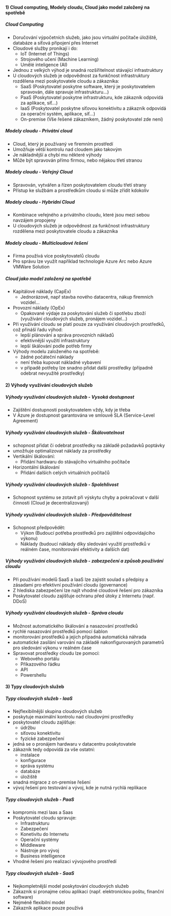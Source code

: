 #### 1) Cloud computing, Modely cloudu, Cloud jako model založený na spotřebě

##### Cloud Computing
- Doručování výpočetních služeb, jako jsou virtuální počítače úložiště, databáze a síťová připojení přes Internet
- Cloudové služby pronikají i do:
	- IoT (Internet of Things)
	- Strojového učení (Machine Learning)
	- Umělé inteligence (AI)
- Jednou z velkých výhod je snadná rozšířitelnost stávající infrastruktury
- U cloudových služeb je odpovědnost za funkčnost infrastruktury rozdělena mezi poskytovatele cloudu a zákazníka:
	- SaaS (Poskytovatel poskytne software, který je poskytovatelem spravován, dále spravuje infrastrukturu...)
	- PaaS (Poskytovatel poskytne infrastrukturu, kde zákazník odpovídá za aplikace, síť...)
	- IaaS (Poskytovatel poskytne síťovou konektivitu a zákazník odpovídá za operační systém, aplikace, síť...)
	- On-premise (Vše řešené zákazníkem, žádný poskytovatel zde není)
##### Modely cloudu - Privátní cloud
- Cloud, který je používaný ve firemním prostředí
- Umožňuje větší kontrolu nad cloudem jako takovým
- Je nákladnější a chybí mu některé výhody
- Může být spravován přímo firmou, nebo nějakou třetí stranou

##### Modely cloudu - Veřejný Cloud
- Spravován, vytvářen a řízen poskytovatelem cloudu třetí strany
- Přístup ke službám a prostředkům cloudu si může zřídit kdokoliv

##### Modely cloudu - Hybridní Cloud
- Kombinace veřejného a privátního cloudu, které jsou mezi sebou navzájem propojeny
- U cloudových služeb je odpovědnost za funkčnost infrastruktury rozdělena mezi poskytovatele cloudu a zákazníka

##### Modely cloudu - Multicloudové řešení
- Firma používá více poskytovatelů cloudu
- Pro správu lze využít například technologie Azure Arc nebo Azure VMWare Solution

##### Cloud jako model založený na spotřebě
- Kapitálové náklady (CapEx)
	- Jednorázové, např stavba nového datacentra, nákup firemních vozidel...
- Provozní náklady (OpEx)
	- Opakované výdaje za poskytování služeb či spotřebu zboží (využívání cloudových služeb, pronájem vozidel...)
- Při využívání cloudu se platí pouze za využívání cloudových prostředků, což přináší řadu výhod:
	- lepší plánování a správa provozních nákladů
	- efektivnější využití infrastruktury
	- lepší škálování podle potřeb firmy
- Výhody modelu založeného na spotřebě:
	- žádné počáteční náklady
	- není třeba kupovat nákladné vybavení
	- v případě potřeby lze snadno přidat další prostředky (případně odebrat nevyužité prostředky)
#### 2) Výhody využívání cloudových služeb

##### Výhody využívání cloudových služeb - Vysoká dostupnost
- Zajištění dostupnosti poskytovatelem vždy, kdy je třeba
- V Azure je dostupnost garantována ve smlouvě SLA (Service-Level Agreement)

##### Výhody využívání cloudových služeb - Škálovatelnost
- schopnost přidat či odebrat prostředky na základě požadavků poptávky
- umožňuje optimalizovat náklady za prostředky
- Vertikální škálování:
	- Přidání hardwaru do stávajícího virtuálního počítače
- Horizontální škálování
	- Přidání dalších celých virtuálních počítačů

##### Výhody využívání cloudových služeb - Spolehlivost
- Schopnost systému se zotavit při výskytu chyby a pokračovat v další činnosti (Cloud je decentralizovaný)

##### Výhody využívání cloudových služeb - Předpověditelnost
- Schopnost předpovědět:
	- Výkon (Budoucí potřeba prostředků pro zajištění odpovídajícího výkonu)
	- Náklady (budoucí náklady díky sledování využití prostředků v reálném čase, monitorování efektivity a dalších dat)

##### Výhody využívání cloudových služeb - zabezpečení a způsob používání cloudu
- Při používání modelů SaaS a IaaS lze zajistit soulad s předpisy a zásadami pro efektivní používání cloudu (governance)
- Z hlediska zabezpečení lze najít vhodné cloudové řešení pro zákazníka
- Poskytovatel cloudu zajišťuje ochranu před útoky z Internetu (např. DDoS)

##### Výhody využívání cloudových služeb - Správa cloudu
- Možnost automatického škálování a nasazování prostředků
- rychlé nasazování prostředků pomocí šablon
- monitorování prostředků a jejich případná automatická náhrada
- automatické zasílání varování na základě nakonfigurovaných parametrů pro sledování výkonu v reálném čase
- Spravovat prostředky cloudu lze pomocí:
	- Webového portálu
	- Příkazového řádku
	- API
	- Powershellu
#### 3) Typy cloudových služeb

##### Typy cloudových služeb - IaaS
- Nejflexibilnější skupina cloudových služeb
- poskytuje maximální kontrolu nad cloudovými prostředky
- poskytovatel cloudu zajišťuje:
	- údržbu
	- síťovou konektivitu
	- fyzické zabezpečení
- jedná se o pronájem hardwaru v datacentru poskytovatele
- zákazník tedy odpovídá za vše ostatní:
	- instalace
	- konfigurace
	- správa systému
	- databáze
	- úložiště
- snadná migrace z on-premise řešení
- vývoj řešení pro testování a vývoj, kde je nutná rychlá replikace

##### Typy cloudových služeb - PaaS
- kompromis mezi Iaas a Saas
- Poskytovatel cloudu spravuje:
	- Infrastrukturu
	- Zabezpečení
	- Konetivitu do Internetu
	- Operační systémy
	- Middleware
	- Nástroje pro vývoj
	- Business intelligence
- Vhodné řešení pro realizaci vývojového prostředí

##### Typy cloudových služeb - SaaS
- Nejkompletnější model poskytování cloudových služeb
- Zákazník si pronajme celou aplikaci (např. elektronickou poštu, finanční software)
- Nejméně flexibilní model
- Zákazník aplikace pouze používá